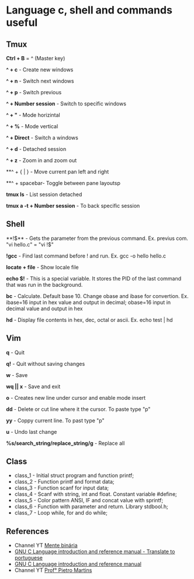 # Language c, shell and commands useful

## Tmux
**Ctrl + B** = ^ (Master key)

**^ + c** - Create new windows

**^ + n** - Switch next windows

**^ + p** - Switch previous
 
**^ + Number session** - Switch to specific windows

**^ + "** - Mode horizintal

**^ + %** - Mode vertical

**^ + Direct** - Switch a windows

**^ + d** - Detached session

**^ + z** - Zoom in and zoom out

**^ + { | } - Move current pan left and right 

**^ + spacebar- Toggle between pane layoutsp

**tmux ls** - List session detached

**tmux a -t + Number session** - To back specific session


## Shell
**!$** - Gets the parameter from the previous command. Ex. previus com. "vi hello.c" = "vi !$"

**!gcc** - Find last command before ! and run. Ex. gcc -o hello hello.c  

**locate + file** - Show locale file

**echo $!** - This is a special variable. It stores the PID of the last command that was run in the background.

**bc** - Calculate. Default base 10. Change obase and ibase for convertion. Ex. ibase=16 input in hex value and output in decimal; obase=16 input in decimal value and output in hex  

**hd** - Display file contents in hex, dec, octal or ascii. Ex. echo test | hd


## Vim

**q** - Quit

**q!** - Quit without saving changes 

**w** - Save

**wq || x** - Save and exit

**o** - Creates new line under cursor and enable mode insert

**dd** - Delete or cut line where it the cursor. To paste type "p"

**yy** - Coppy current line. To past type "p"

**u** - Undo last change

**%s/search_string/replace_string/g** - Replace all


## Class
* class_1 - Initial struct program and function printf;
* class_2 - Function printf and format data;
* class_3 - Function scanf for input data;
* class_4 - Scanf with string, int and float. Constant variable #define;
* class_5 - Color pattern ANSI, IF and concat value with sprintf; 
* class_6 - Function with parameter and return. Library stdbool.h;
* class_7 - Loop while, for and do while;

## References

* Channel YT [Mente binária](https://www.youtube.com/@mentebinaria)
* [GNU C Language introduction and reference manual - Translate to portuguese](https://mentebinaria.gitbook.io/manual-da-linguagem-gnu-c) 
* [GNU C Language introduction and reference manual](https://www.gnu.org/software/c-intro-and-ref/)
* Channel YT [Prof° Pietro Martins](https://www.youtube.com/@profpietromartins) 
